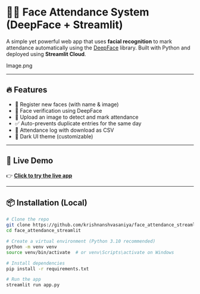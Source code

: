 # 🧑‍🏫 Face Attendance System (DeepFace + Streamlit)

A simple yet powerful web app that uses **facial recognition** to mark attendance automatically using the [DeepFace](https://github.com/serengil/deepface) library. Built with Python and deployed using **Streamlit Cloud**.

Image.png

---

## 🔥 Features

- 🔐 Register new faces (with name & image)
- 🧠 Face verification using DeepFace
- 📸 Upload an image to detect and mark attendance
- ✅ Auto-prevents duplicate entries for the same day
- 📄 Attendance log with download as CSV
- 🌙 Dark UI theme (customizable)

---

## 🚀 Live Demo

👉 **[Click to try the live app](https://faceattendanceapp-2hzmhrqzsclzdaqjbga78n.streamlit.app/#face-attendance-system-deepface)**  


---

## 📦 Installation (Local)

```bash
# Clone the repo
git clone https://github.com/krishnanshvasaniya/face_attendance_streamlit.git
cd face_attendance_streamlit

# Create a virtual environment (Python 3.10 recommended)
python -m venv venv
source venv/bin/activate  # or venv\Scripts\activate on Windows

# Install dependencies
pip install -r requirements.txt

# Run the app
streamlit run app.py
